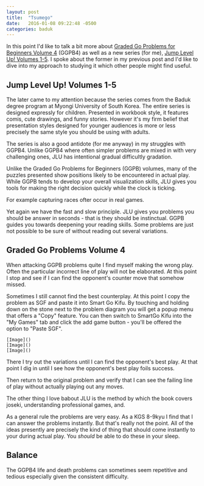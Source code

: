 ```yaml
---
layout: post
title:  "Tsumego"
date:   2016-01-08 09:22:48 -0500
categories: baduk
---
```


In this point I'd like to talk a bit more about
[Graded Go Problems for Beginners Volume 4]() (GGPB4) as well as a new
series (for me), [Jump Level Up!  Volumes 1-5](). I spoke about the
former in my previous post and I'd like to dive into my approach to
studying it which other people might find useful.

## Jump Level Up! Volumes 1-5

The later came to my attention because the series comes from the Baduk
degree program at Myongi University of South Korea. The entire series
is designed expressly for children. Presented in workbook style, it
features comis, cute drawings, and funny stories. However it's my firm
belief that presentation styles designed for younger audiences is more
or less precisely the same style you should be using with adults.

The series is also a good antidote (for me anyway) in my struggles
with GGPB4. Unlike GGPB4 where often simpler problems are mixed in with
very challenging ones, JLU has intentional gradual difficultly
gradation.

Unlike the Graded Go Problems for Beginners (GGPB) volumes, many of
the puzzles presented show positions likely to be encountered in
actual play. While GGPB tends to develop your overall visualization
skills, JLU gives you tools for making the right decision quickly
while the clock is ticking.

For example capturing races ofter occur in real games.

Yet again we have the fast and slow principle. JLU gives you problems
you should be answer in seconds - that is they should be
instinctual. GGPB guides you towards deepening your reading
skills. Some problems are just not possible to be sure of without
reading out several variations.

## Graded Go Problems Volume 4

When attacking GGPB problems quite I find myself making the wrong
play. Often the particular incorrect line of play will not be
elaborated. At this point I stop and see if I can find the opponent's
counter move that somehow missed.

Sometimes I still cannot find the best counterplay. At this point I
copy the problem as SGF and paste it into Smart Go Kifu. By touching
and holding down on the stone next to the problem diagram you will get
a popup menu that offers a "Copy" feature. You can then switch to
SmartGo Kifu into the "My Games" tab and click the add game button -
you'll be offered the option to "Paste SGF".
    
    [Image]()
    [Image]()
    [Image]()

There I try out the variations until I can find the opponent's best
play. At that point I dig in until I see how the opponent's best play
foils success.

Then return to the original problem and verify that I can see the
failing line of play without actually playing out any moves.

The other thing I love babout JLU is the method by which the book
covers joseki, understanding professional games, and.

As a general rule the problems are very easy. As a KGS 8-9kyu I find
that I can answer the problems instantly. But that's really not the
point. All of the ideas presently are precisely the kind of thing that
should come instantly to your during actual play. You *should* be able
to do these in your sleep.

## Balance

The GGPB4 life and death problems can sometimes seem repetitive and
tedious especially given the consistent difficulty.

